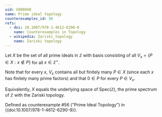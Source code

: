 ```yaml
---
uid: S000048
name: Prime ideal topology
counterexamples_id: 56
refs:
  - doi: 10.1007/978-1-4612-6290-9 
    name: Counterexamples in Topology
  - wikipedia: Zariski_topology
    name: Zariski topology
---
```

Let $X$ be the set of all prime ideals in $\mathbb{Z}$ with basis consisting of all $V_x = \{P \in X : x \notin P\}$ for all $x \in \mathbb{Z}^+$.

Note that for every $x$, $V_x$ contains all but finitely many $P \in X$ (since each $x$ has finitely many prime factors) and that $0 \in P$ for every $P \in V_x$.

Equivalently, $X$ equals the underlying space of $\mathrm{Spec}(\mathbb{Z})$, the prime spectrum of $\mathbb{Z}$ with the Zariski topology. 

Defined as counterexample #56 ("Prime Ideal Topology") in {{doi:10.1007/978-1-4612-6290-9}}.
